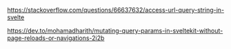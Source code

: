 https://stackoverflow.com/questions/66637632/access-url-query-string-in-svelte

https://dev.to/mohamadharith/mutating-query-params-in-sveltekit-without-page-reloads-or-navigations-2i2b
